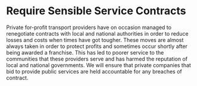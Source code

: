 Require Sensible Service Contracts
==================================

Private for-profit transport providers have on occasion managed to 
renegotiate contracts with local and national authorities in order to 
reduce losses and costs when times have got tougher. These moves are 
almost always taken in order to protect profits and sometimes occur 
shortly after being awarded a franchise. This has led to poorer service 
to the communities that these providers serve and has harmed the 
reputation of local and national governments. We will ensure that 
private companies that bid to provide public services are held 
accountable for any breaches of contract.